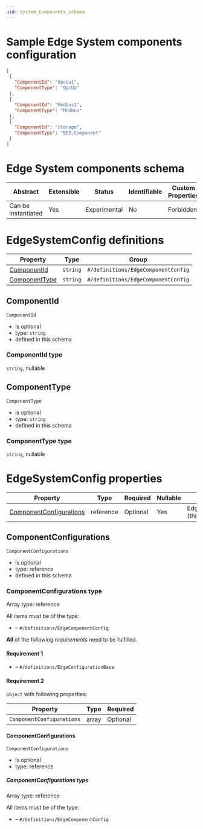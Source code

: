 ```yaml
---
uid: system_Components_schema
---
```


# Sample Edge System components configuration

 ```json
[
  {
    "ComponentId": "OpcUa1",
    "ComponentType": "OpcUa"
  },
  {
    "ComponentId": "Modbus1",
    "ComponentType": "Modbus"
  },
  {
    "ComponentId": "Storage",
    "ComponentType": "EDS.Component"
  }
]
 ```

# Edge System components schema

| Abstract            | Extensible | Status       | Identifiable | Custom Properties | Additional Properties | Defined In                                                     |
| ------------------- | ---------- | ------------ | ------------ | ----------------- | --------------------- | -------------------------------------------------------------- |
| Can be instantiated | Yes        | Experimental | No           | Forbidden         | Forbidden             | [System_Components_schema.json](System_Components_schema.json) |

# EdgeSystemConfig definitions

| Property                        | Type     | Group                               |
| ------------------------------- | -------- | ----------------------------------- |
| [ComponentId](#componentid)     | `string` | `#/definitions/EdgeComponentConfig` |
| [ComponentType](#componenttype) | `string` | `#/definitions/EdgeComponentConfig` |

## ComponentId

`ComponentId`

- is optional
- type: `string`
- defined in this schema

### ComponentId type

`string`, nullable

## ComponentType

`ComponentType`

- is optional
- type: `string`
- defined in this schema

### ComponentType type

`string`, nullable

# EdgeSystemConfig properties

| Property                                            | Type      | Required | Nullable | Defined by                     |
| --------------------------------------------------- | --------- | -------- | -------- | ------------------------------ |
| [ComponentConfigurations](#componentconfigurations) | reference | Optional | Yes      | EdgeSystemConfig (this schema) |

## ComponentConfigurations

`ComponentConfigurations`

- is optional
- type: reference
- defined in this schema

### ComponentConfigurations type

Array type: reference

All items must be of the type:

- []() – `#/definitions/EdgeComponentConfig`

**All** of the following _requirements_ need to be fulfilled.

#### Requirement 1

- []() – `#/definitions/EdgeConfigurationBase`

#### Requirement 2

`object` with following properties:

| Property                  | Type  | Required |
| ------------------------- | ----- | -------- |
| `ComponentConfigurations` | array | Optional |

#### ComponentConfigurations

`ComponentConfigurations`

- is optional
- type: reference

##### ComponentConfigurations type

Array type: reference

All items must be of the type:

- []() – `#/definitions/EdgeComponentConfig`
